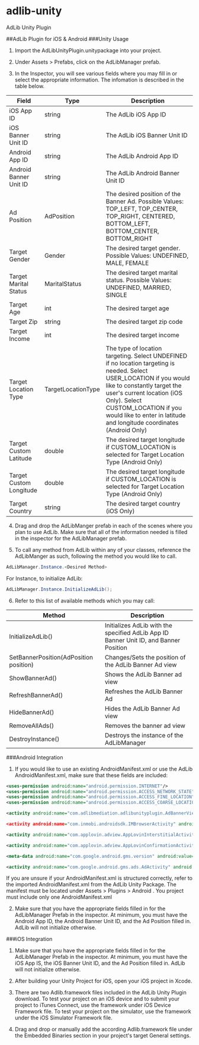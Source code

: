 # adlib-unity
AdLib Unity Plugin


##AdLib Plugin for iOS & Android
###Unity Usage

1.	Import the AdLibUnityPlugin.unitypackage into your project.

2.	Under Assets > Prefabs, click on the AdLibManager prefab. 

3.	In the Inspector, you will see various fields where you may fill in or select the appropriate information. The infomation is described in the table below.


| Field                   | Type               | Description                                                                                                                                                                                                                                                                                     |
|-------------------------|--------------------|-------------------------------------------------------------------------------------------------------------------------------------------------------------------------------------------------------------------------------------------------------------------------------------------------|
| iOS App ID              | string             | The AdLib iOS App ID                                                                                                                                                                                                                                                                            |
| iOS Banner Unit ID      | string             | The AdLib iOS Banner Unit ID                                                                                                                                                                                                                                                                    |
| Android App ID          | string             | The AdLib Android App ID                                                                                                                                                                                                                                                                        |
| Android Banner Unit ID  | string             | The AdLib Android Banner Unit ID                                                                                                                                                                                                                                                                |
| Ad Position             | AdPosition         | The desired position of the Banner Ad. Possible Values: TOP_LEFT, TOP_CENTER, TOP_RIGHT, CENTERED, BOTTOM_LEFT, BOTTOM_CENTER, BOTTOM_RIGHT                                                                                                                                                     |
| Target Gender           | Gender             | The desired target gender. Possible Values: UNDEFINED, MALE, FEMALE                                                                                                                                                                                                                             |
| Target Marital Status   | MaritalStatus      | The desired target marital status. Possible Values: UNDEFINED, MARRIED, SINGLE                                                                                                                                                                                                                  |
| Target Age              | int                | The desired target age                                                                                                                                                                                                                                                                          |
| Target Zip              | string             | The desired target zip code                                                                                                                                                                                                                                                                     |
| Target Income           | int                | The desired target income                                                                                                                                                                                                                                                                       |
| Target Location Type    | TargetLocationType | The type of location targeting. Select UNDEFINED if no location targeting is needed. Select USER_LOCATION if you would like to constantly target the user's current location (iOS Only). Select CUSTOM_LOCATION if you would like to enter in latitude and longitude coordinates (Android Only) |
| Target Custom Latitude  | double             | The desired target longitude if CUSTOM_LOCATION is selected for Target Location Type (Android Only)                                                                                                                                                                                             |
| Target Custom Longitude | double             | The desired target longitude if CUSTOM_LOCATION is selected for Target Location Type (Android Only)                                                                                                                                                                                             |
| Target Country          | string             | The desired target country (iOS Only)                                                                                                                                                                                                                                                           |



4.	Drag and drop the AdLibManger prefab in each of the scenes where you plan to use AdLib. Make sure that all of the information needed is filled in the inspector for the AdLibManager prefab.

5.	To call any method from AdLib within any of your classes, reference the AdLibManger as such, following the method you would like to call.
```C#
AdLibManager.Instance.<Desired Method>
```
For Instance, to initialize AdLib:
```C#
AdLibManager.Instance.InitializeAdLib();
```

6.	Refer to this list of available methods which you may call:

| Method                                 | Description                                                                           |
|----------------------------------------|---------------------------------------------------------------------------------------|
| InitializeAdLib()                      | Initializes AdLib with the specified AdLib App ID Banner Unit ID, and Banner Position |
| SetBannerPosition(AdPosition position) | Changes/Sets the position of the AdLib Banner Ad view                                 |
| ShowBannerAd()                         | Shows the AdLib Banner ad view                                                        |
| RefreshBannerAd()                      | Refreshes the AdLib Banner Ad                                                         |
| HideBannerAd()                         | Hides the AdLib Banner Ad view                                                        |
| RemoveAllAds()                         | Removes the banner ad view                                                            |
| DestroyInstance()                      | Destroys the instance of the AdLibManager                                             |


###Android Integration

1.	If you would like to use an existing AndroidManifest.xml or use the AdLib AndroidManifest.xml, make sure that these fields are included:
```XML
<uses-permission android:name="android.permission.INTERNET"/>
<uses-permission android:name="android.permission.ACCESS_NETWORK_STATE"/>
<uses-permission android:name="android.permission.ACCESS_FINE_LOCATION"/>
<uses-permission android:name="android.permission.ACCESS_COARSE_LOCATION"/>

<activity android:name="com.adlibmediation.adlibunityplugin.AdBannerViewController” android:label="@string/app_name"/>

<activity android:name="com.inmobi.androidsdk.IMBrowserActivity" android:configChanges="keyboardHidden|orientation|keyboard|smallestScreenSize|screenSize" android:hardwareAccelerated="true" android:theme="@android:style/Theme.Translucent.NoTitleBar"/>

<activity android:name="com.applovin.adview.AppLovinInterstitialActivity"/>

<activity android:name="com.applovin.adview.AppLovinConfirmationActivity"/>

<meta-data android:name="com.google.android.gms.version" android:value="@integer/google_play_services_version"/>

<activity android:name="com.google.android.gms.ads.AdActivity" android:configChanges="keyboard|keyboardHidden|orientation|screenLayout|uiMode|screenSize|smallestScreenSize" android:theme="@android:style/Theme.Translucent"/>
```

If you are unsure if your AndroidManifest.xml is structured correctly, refer to the imported AndroidManifest.xml from the AdLib Unity Package. The manifest must be located under Assets > Plugins > Android . You project must include only one AndroidManifest.xml

2.	Make sure that you have the appropriate fields filled in for the AdLibManager Prefab in the inspector. At minimum, you must have the Android App ID, the Android Banner Unit ID, and the Ad Position filled in. AdLib will not initialize otherwise. 







###iOS Integration

1.	Make sure that you have the appropriate fields filled in for the AdLibManager Prefab in the inspector. At minimum, you must have the iOS App IS, the iOS Banner Unit ID, and the Ad Position filled in. AdLib will not initialize otherwise. 

2.	After building your Unity Project for iOS, open your iOS project in Xcode. 

3.	There are two Adlib.framework files included in the AdLib Unity Plugin download. To test your project on an iOS device and to submit your project to iTunes Connect, use the framework under iOS Device Framework file. To test your project on the simulator, use the framework under the iOS Simulator Framework file. 

4.	Drag and drop or manually add the according Adlib.framework file under the Embedded Binaries section in your project's target General settings. 




